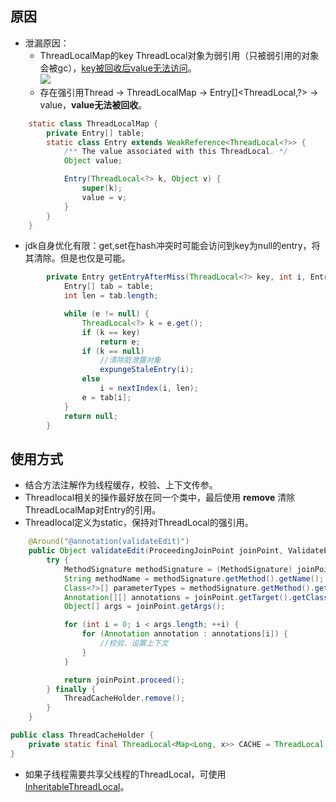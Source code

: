 ## 原因 ##
- 泄漏原因：
  - ThreadLocalMap的key ThreadLocal对象为弱引用（只被弱引用的对象会被gc），[key被回收后value无法访问](https://www.jianshu.com/p/dde92ec37bd1)。<br>![](https://img-blog.csdn.net/20171020200142500?) 
  - 存在强引用Thread -> ThreadLocalMap -> Entry[]<ThreadLocal,?> -> value，**value无法被回收**。
  
```java
    static class ThreadLocalMap {
		private Entry[] table;
        static class Entry extends WeakReference<ThreadLocal<?>> {
            /** The value associated with this ThreadLocal. */
            Object value;

            Entry(ThreadLocal<?> k, Object v) {
                super(k);
                value = v;
            }
        }
	}
```

- jdk自身优化有限：get,set在hash冲突时可能会访问到key为null的entry，将其清除。但是也仅是可能。
```java
        private Entry getEntryAfterMiss(ThreadLocal<?> key, int i, Entry e) {
            Entry[] tab = table;
            int len = tab.length;

            while (e != null) {
                ThreadLocal<?> k = e.get();
                if (k == key)
                    return e;
                if (k == null)
					//清除脏泄露对象
                    expungeStaleEntry(i);
                else
                    i = nextIndex(i, len);
                e = tab[i];
            }
            return null;
        }
```

## 使用方式 ##
- 结合方法注解作为线程缓存，校验、上下文传参。
- Threadlocal相关的操作最好放在同一个类中，最后使用 **remove** 清除ThreadLocalMap对Entry的引用。
- Threadlocal定义为static，保持对ThreadLocal的强引用。
```java
    @Around("@annotation(validateEdit)")
    public Object validateEdit(ProceedingJoinPoint joinPoint, ValidateEdit validateEdit) throws Throwable {
        try {
            MethodSignature methodSignature = (MethodSignature) joinPoint.getSignature();
            String methodName = methodSignature.getMethod().getName();
            Class<?>[] parameterTypes = methodSignature.getMethod().getParameterTypes();
            Annotation[][] annotations = joinPoint.getTarget().getClass().getMethod(methodName, parameterTypes).getParameterAnnotations();
            Object[] args = joinPoint.getArgs();

            for (int i = 0; i < args.length; ++i) {
                for (Annotation annotation : annotations[i]) {
                    //校验、设置上下文
                }
            }

            return joinPoint.proceed();
        } finally {
            ThreadCacheHolder.remove();
        }
    }

public class ThreadCacheHolder {
    private static final ThreadLocal<Map<Long, x>> CACHE = ThreadLocal.withInitial(HashMap::new);
}

```

- 如果子线程需要共享父线程的ThreadLocal，可使用 [InheritableThreadLocal](https://blog.csdn.net/windrui/article/details/105132387)。